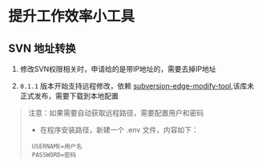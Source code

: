 # 提升工作效率小工具
## SVN 地址转换
1. 修改SVN权限相关时，申请给的是带IP地址的，需要去掉IP地址

2. `0.1.1` 版本开始支持远程修改，依赖 [subversion-edge-modify-tool](https://gitee.com/liyixin123/subversion-edge-modify-tool),该库未正式发布，需要下载到本地配置
> 注意：如果需要自动获取远程路径，需要配置用户和密码
> * 在程序安装路径，新建一个 .env 文件，内容如下：
> ```angular2html
>  USERNAME=用户名
>  PASSWORD=密码
> ```
